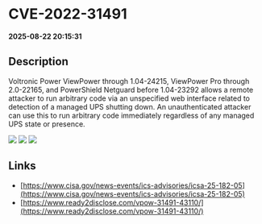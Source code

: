 # CVE-2022-31491

**2025-08-22 20:15:31**

## Description
Voltronic Power ViewPower through 1.04-24215, ViewPower Pro through 2.0-22165, and PowerShield Netguard before 1.04-23292 allows a remote attacker to run arbitrary code via an unspecified web interface related to detection of a managed UPS shutting down. An unauthenticated attacker can use this to run arbitrary code immediately regardless of any managed UPS state or presence.

![](https://img.shields.io/static/v1?label=Score&message=10.0&color=red)
![](https://img.shields.io/static/v1?label=Severity&message=CRITICAL&color=red)
![](https://img.shields.io/static/v1?label=CWE&message=RCE&color=green)

## Links
- [https://www.cisa.gov/news-events/ics-advisories/icsa-25-182-05](https://www.cisa.gov/news-events/ics-advisories/icsa-25-182-05)
- [https://www.ready2disclose.com/vpow-31491-43110/](https://www.ready2disclose.com/vpow-31491-43110/)
